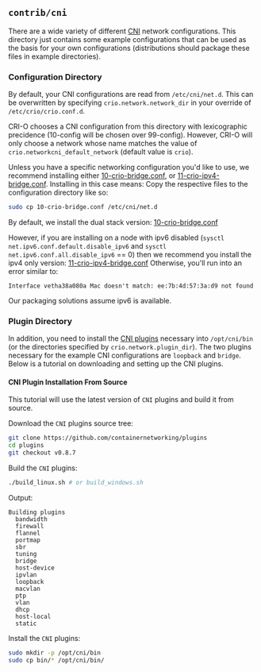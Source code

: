 ## `contrib/cni` ##

There are a wide variety of different [CNI][cni] network configurations. This
directory just contains some example configurations that can be used as the
basis for your own configurations (distributions should package these files in
example directories).

### Configuration Directory

By default, your CNI configurations are read from `/etc/cni/net.d`.
This can be overwritten by specifying `crio.network.network_dir` in your override of `/etc/crio/crio.conf.d`.

CRI-O chooses a CNI configuration from this directory with lexicographic precidence (10-config will be chosen over 99-config).
However, CRI-O will only choose a network whose name matches the value of `crio.networkcni_default_network` (default value is `crio`).

Unless you have a specific networking configuration you'd like to use, we recommend installing either [10-crio-bridge.conf][dual-stack], or [11-crio-ipv4-bridge.conf][ipv4-only].
Installing in this case means: Copy the respective files to the configuration directory like so:

```bash
sudo cp 10-crio-bridge.conf /etc/cni/net.d
```

By default, we install the dual stack version: [10-crio-bridge.conf][dual-stack]

However, if you are installing on a node with ipv6 disabled (`sysctl net.ipv6.conf.default.disable_ipv6` and `sysctl net.ipv6.conf.all.disable_ipv6` == 0)
then we recommend you install the ipv4 only version: [11-crio-ipv4-bridge.conf][ipv4-only]
Otherwise, you'll run into an error similar to:
```
Interface vetha38a080a Mac doesn't match: ee:7b:4d:57:3a:d9 not found
```

Our packaging solutions assume ipv6 is available.

[dual-stack]: 10-crio-bridge.conf
[ipv4-only]: 11-crio-ipv4-bridge.conf

### Plugin Directory

In addition, you need to install the [CNI plugins][cni] necessary into
`/opt/cni/bin` (or the directories specified by `crio.network.plugin_dir`). The
two plugins necessary for the example CNI configurations are `loopback` and
`bridge`. Below is a tutorial on downloading and setting up the CNI plugins.

[cni]: https://github.com/containernetworking/plugins

#### CNI Plugin Installation From Source

This tutorial will use the latest version of `CNI` plugins and build it from source.

Download the `CNI` plugins source tree:

```bash
git clone https://github.com/containernetworking/plugins
cd plugins
git checkout v0.8.7
```

Build the `CNI` plugins:

```bash
./build_linux.sh # or build_windows.sh
```

Output:

```
Building plugins
  bandwidth
  firewall
  flannel
  portmap
  sbr
  tuning
  bridge
  host-device
  ipvlan
  loopback
  macvlan
  ptp
  vlan
  dhcp
  host-local
  static
```

Install the `CNI` plugins:

```bash
sudo mkdir -p /opt/cni/bin
sudo cp bin/* /opt/cni/bin/
```

